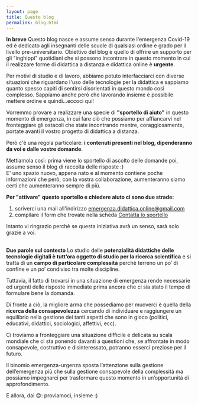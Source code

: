 ```yaml
---
layout: page
title: Questo blog
permalink: blog.html
---
```


**In breve**
Questo blog nasce e assume senso durante l'emergenza Covid-19 ed è dedicato agli insegnanti delle scuole di qualsiasi ordine e grado per il livello pre-universitario.
Obiettivo del blog è quello di offrire un supporto per gli "inghippi" quotidiani che si possono incontrare in questo momento in cui il realizzare forme di didattica a distanza e didattica online è **urgente**. 

Per motivi di studio e di lavoro, abbiamo potuto interfacciarci con diverse situazioni che riguardano l'uso delle tecnologie per la didattica e sappiamo quanto spesso capiti di sentirsi disorientati in questo mondo così complesso. Sappiamo anche però che lavorando insieme è possibile mettere ordine e quindi...eccoci qui!

Vorremmo provare a realizzare una specie di **"sportello di aiuto"** in questo momento di emergenza, in cui fare ciò che possiamo per affiancarvi nel fronteggiare gli ostacoli che state incontrando mentre, coraggiosamente, portate avanti il vostro progetto di didattica a distanza.

Però c'è una regola particolare: **i contenuti presenti nel blog, dipenderanno da voi e dalle vostre domande**.

Mettiamola così: prima viene lo sportello di ascolto delle domande poi, assume senso il blog di raccolta delle risposte :)
<br>
E' uno spazio nuovo, appena nato e al momento contiene poche informazioni che però, con la vostra collaborazione, aumenteranno siamo certi che aumenteranno sempre di più. 

**Per "attivare" questo sportello e chiedere aiuto ci sono due strade:**
1. scriverci una mail all'indirizzo emergenza.didattica.online@gmail.com
2. compilare il form che trovate nella scheda [Contatta lo sportello](https://didatticaonline.netlify.com/contatti.html)

Intanto vi ringrazio perchè se questa iniziativa avrà un senso, sarà solo grazie a voi.
<br>
<br>

**Due parole sul contesto**
Lo studio delle **potenzialità didattiche delle tecnologie digitali è tutt’ora oggetto di studio per la ricerca scientifica** e si tratta di un **campo di particolare complessità** perchè terreno un po’ di confine e un po’ condiviso tra molte discipline.

Tuttavia, il fatto di trovarsi in una situazione di emergenza rende necessarie ed urgenti delle risposte immediate prima ancora che ci sia stato il tempo di formulare bene la domanda.

Di fronte a ciò, la migliore arma che possediamo per muoverci è quella della **ricerca della consapevolezza** cercando di individuare e raggiungere un equilibrio nella gestione dei tanti aspetti che sono in gioco (politici, educativi, didattici, sociologici, affettivi, ecc).

Ci troviamo a fronteggiare una situazione difficile e delicata su scala mondiale che ci sta ponendo davanti a questioni che, se affrontate in modo consapevole, costruttivo e disinteressato, potranno esserci preziose per il futuro.

Il binomio emergenza-urgenza sposta l’attenzione sulla gestione dell’emergenza più che sulla gestione consapevole della complessità ma possiamo impegnarci per trasformare questo momento in un’opportunità di approfondimento.

E allora, dai :blush:: proviamoci, insieme :)
